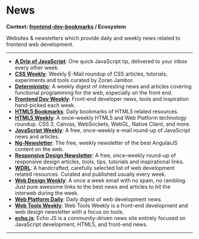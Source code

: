 # News

**Context: [frontend-dev-bookmarks](../README.md) / Ecosystem**

Websites &amp; newsletters which provide daily and weekly news related to frontend web development.

---

- **[A Drip of JavaScript](http://adripofjavascript.com/)**: One quick JavaScript tip, delivered to your inbox every other week.
- **[CSS Weekly](http://css-weekly.com/)**: Weekly E-Mail roundup of CSS articles, tutorials, experiments and tools curated by Zoran Jambor.
- **[Deterministic](https://deterministic.curated.co/)**: A weekly digest of interesting news and articles covering functional programming for the web, especially on the front end.
- **[Frontend Dev Weekly](http://frontenddevweekly.com/)**: Front-end developer news, tools and inspiration hand-picked each week.
- **[HTML5 Bookmarks](http://html5bookmarks.com/)**: Daily bookmarks of HTML5 related resources.
- **[HTML5 Weekly](http://html5weekly.com/)**: A once–weekly HTML5 and Web Platform technology roundup. CSS 3, Canvas, WebSockets, WebGL, Native Client, and more.
- **[JavaScript Weekly](http://javascriptweekly.com/)**: A free, once–weekly e-mail round-up of JavaScript news and articles.
- **[Ng-Newsletter](http://www.ng-newsletter.com/)**: The free, weekly newsletter of the best AngularJS content on the web.
- **[Responsive Design Newsletter](http://responsivedesignweekly.com/)**: A free, once–weekly round-up of responsive design articles, tools, tips, tutorials and inspirational links.
- **[WDRL](https://wdrl.info/)**: A handcrafted, carefully selected list of web development related resources. Curated and published usually every week.
- **[Web Design Weekly](https://web-design-weekly.com/)**: A once a week email with no spam, no rambling. Just pure awesome links to the best news and articles to hit the interweb during the week.
- **[Web Platform Daily](http://webplatformdaily.org/)**: Daily digest of web development news.
- **[Web Tools Weekly](http://webtoolsweekly.com/)**: Web Tools Weekly is a front-end development and web design newsletter with a focus on tools.
- **[echo.js](http://www.echojs.com/)**: Echo JS is a community-driven news site entirely focused on JavaScript development, HTML5, and front-end news.

---
